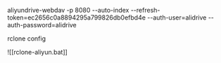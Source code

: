 aliyundrive-webdav -p 8080 --auto-index --refresh-token=ec2656c0a8894295a799826db0efbd4e --auth-user=alidrive --auth-password=alidrive

  

  

rclone config

  

![[rclone-aliyun.bat]]